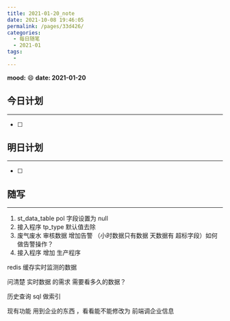 ```yaml
---
title: 2021-01-20_note
date: 2021-10-08 19:46:05
permalink: /pages/33d426/
categories:
  - 每日随笔
  - 2021-01
tags:
  - 
---
```

**mood:** :smile:  																		**date: 2021-01-20**  
## 今日计划  
------
- [ ]  
## 明日计划  
------
- [ ]  
## 随写 
------

1. st_data_table pol 字段设置为 null
2. 接入程序 tp_type 默认值去除 
3. 废气废水 审核数据 增加告警  （小时数据只有数据 天数据有 超标字段）如何做告警操作？
4. 接入程序 增加 生产程序



redis 缓存实时监测的数据

问清楚 实时数据 的需求 需要看多久的数据？

历史查询 sql 做索引

现有功能 用到企业的东西 ，看看能不能修改为 前端调企业信息